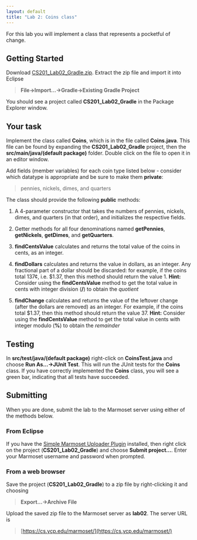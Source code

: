 ```yaml
---
layout: default
title: "Lab 2: Coins class"
---
```


For this lab you will implement a class that represents a pocketful of change.

## Getting Started

Download [CS201\_Lab02\_Gradle.zip](CS201_Lab02_Gradle.zip). Extract the zip file and import it into Eclipse

> **File&rarr;Import...&rarr;Gradle&rarr;Existing Gradle Project**

You should see a project called **CS201\_Lab02\_Gradle** in the Package Explorer window.

## Your task

Implement the class called **Coins**, which is in the file called **Coins.java**. This file can be found by expanding the **CS201\_Lab02\_Gradle** project, then the **src/main/java/(default package)** folder. Double click on the file to open it in an editor window.

Add fields (member variables) for each coin type listed below - consider which datatype is appropriate and be sure to make them **private**:

> pennies, nickels, dimes, and quarters

The class should provide the following **public** methods:

1.  A 4-parameter constructor that takes the numbers of pennies, nickels, dimes, and quarters (in that order), and initializes the respective fields.

2.  Getter methods for all four denominations named **getPennies**, **getNickels**, **getDimes**, and **getQuarters**.

3.  **findCentsValue** calculates and returns the total value of the coins in cents, as an integer.

4.  **findDollars** calculates and returns the value in dollars, as an integer. Any fractional part of a dollar should be discarded: for example, if the coins total 137¢, i.e. $1.37, then this method should return the value 1. **Hint:** Consider using the **findCentsValue** method to get the total value in cents with integer division (**/**) to obtain the *quotient*

5.  **findChange** calculates and returns the value of the leftover change (after the dollars are removed) as an integer. For example, if the coins total $1.37, then this method should return the value 37. **Hint:** Consider using the **findCentsValue** method to get the total value in cents with integer modulo (**%**) to obtain the *remainder*

## Testing

In **src/test/java/(default package)** right-click on **CoinsTest.java** and choose **Run As...&rarr;JUnit Test**. This will run the JUnit tests for the **Coins** class. If you have correctly implemented the **Coins** class, you will see a green bar, indicating that all tests have succeeded.

## Submitting

When you are done, submit the lab to the Marmoset server using either of the methods below.

### From Eclipse

If you have the [Simple Marmoset Uploader Plugin](../resources/index.html) installed, then right click on the project (**CS201\_Lab02\_Gradle**) and choose **Submit project...**. Enter your Marmoset username and password when prompted.

### From a web browser

Save the project (**CS201\_Lab02\_Gradle**) to a zip file by right-clicking it and choosing

> **Export...&rarr;Archive File**

Upload the saved zip file to the Marmoset server as **lab02**. The server URL is

> [https://cs.ycp.edu/marmoset/](https://cs.ycp.edu/marmoset/)
